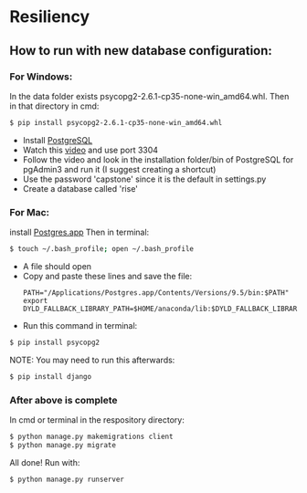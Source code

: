 # Resiliency

## How to run with new database configuration:

### For Windows:  
In the data folder exists psycopg2-2.6.1-cp35-none-win_amd64.whl.
Then in that directory in cmd:
```sh
$ pip install psycopg2-2.6.1-cp35-none-win_amd64.whl
```
- Install [PostgreSQL]  
- Watch this [video] and use port 3304
- Follow the video and look in the installation folder/bin of PostgreSQL for pgAdmin3 and run it (I suggest creating a shortcut)  
- Use the password 'capstone' since it is the default in settings.py
- Create a database called 'rise'

### For Mac:
install [Postgres.app]
Then in terminal:
```sh
$ touch ~/.bash_profile; open ~/.bash_profile
```
- A file should open
- Copy and paste these lines and save the file:  
   ```
   PATH="/Applications/Postgres.app/Contents/Versions/9.5/bin:$PATH"  
   export DYLD_FALLBACK_LIBRARY_PATH=$HOME/anaconda/lib:$DYLD_FALLBACK_LIBRARY_PATH
   ```
- Run this command in terminal:
```sh
$ pip install psycopg2
```
NOTE: You may need to run this afterwards:
```sh
$ pip install django
```

### After above is complete
In cmd or terminal in the respository directory:
```sh
$ python manage.py makemigrations client
$ python manage.py migrate
```

All done! Run with:
```sh
$ python manage.py runserver
```
   [Postgres.app]: <http://postgresapp.com/>
   [PostgreSQL]: <http://www.postgresql.org/download/>
   [video]: <https://www.youtube.com/watch?v=-f9lke78g2U>

